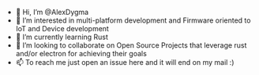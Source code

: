 - 👋 Hi, I’m @AlexDygma
- 👀 I’m interested in multi-platform development and Firmware oriented to IoT and Device development
- 🌱 I’m currently learning Rust
- 💞️ I’m looking to collaborate on Open Source Projects that leverage rust and/or electron for achieving their goals
- 📫 To reach me just open an issue here and it will end on my mail :)

<!---
AlexDygma/AlexDygma is a ✨ special ✨ repository because its `README.md` (this file) appears on your GitHub profile.
You can click the Preview link to take a look at your changes.
--->
